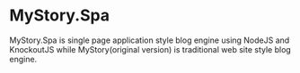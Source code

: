MyStory.Spa
===========

MyStory.Spa is single page application style blog engine using NodeJS and KnockoutJS while MyStory(original version) is traditional web site style blog engine.
